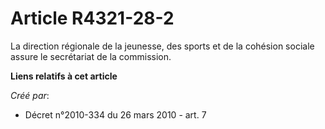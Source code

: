 # Article R4321-28-2

La direction régionale de la jeunesse, des sports et de la cohésion sociale assure le secrétariat de la commission.

**Liens relatifs à cet article**

_Créé par_:

  - Décret n°2010-334 du 26 mars 2010 - art. 7
